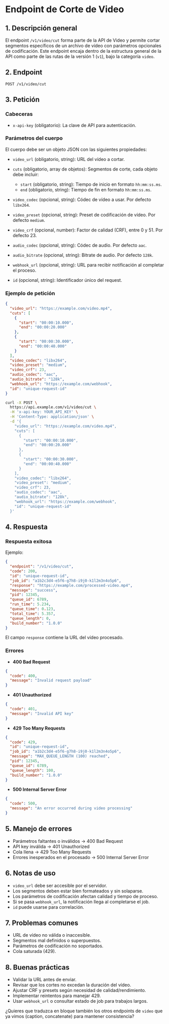 # Endpoint de Corte de Video

## 1. Descripción general

El endpoint `/v1/video/cut` forma parte de la API de Video y permite cortar segmentos específicos de un archivo de vídeo con parámetros opcionales de codificación. Este endpoint encaja dentro de la estructura general de la API como parte de las rutas de la versión 1 (`v1`), bajo la categoría `video`.

## 2. Endpoint

```
POST /v1/video/cut
```

## 3. Petición

### Cabeceras

* `x-api-key` (obligatorio): La clave de API para autenticación.

### Parámetros del cuerpo

El cuerpo debe ser un objeto JSON con las siguientes propiedades:

* `video_url` (obligatorio, string): URL del vídeo a cortar.
* `cuts` (obligatorio, array de objetos): Segmentos de corte, cada objeto debe incluir:

  * `start` (obligatorio, string): Tiempo de inicio en formato `hh:mm:ss.ms`.
  * `end` (obligatorio, string): Tiempo de fin en formato `hh:mm:ss.ms`.
* `video_codec` (opcional, string): Códec de vídeo a usar. Por defecto `libx264`.
* `video_preset` (opcional, string): Preset de codificación de vídeo. Por defecto `medium`.
* `video_crf` (opcional, number): Factor de calidad (CRF), entre 0 y 51. Por defecto 23.
* `audio_codec` (opcional, string): Códec de audio. Por defecto `aac`.
* `audio_bitrate` (opcional, string): Bitrate de audio. Por defecto `128k`.
* `webhook_url` (opcional, string): URL para recibir notificación al completar el proceso.
* `id` (opcional, string): Identificador único del request.

### Ejemplo de petición

```json
{
  "video_url": "https://example.com/video.mp4",
  "cuts": [
    {
      "start": "00:00:10.000",
      "end": "00:00:20.000"
    },
    {
      "start": "00:00:30.000",
      "end": "00:00:40.000"
    }
  ],
  "video_codec": "libx264",
  "video_preset": "medium",
  "video_crf": 23,
  "audio_codec": "aac",
  "audio_bitrate": "128k",
  "webhook_url": "https://example.com/webhook",
  "id": "unique-request-id"
}
```

```bash
curl -X POST \
  https://api.example.com/v1/video/cut \
  -H 'x-api-key: YOUR_API_KEY' \
  -H 'Content-Type: application/json' \
  -d '{
    "video_url": "https://example.com/video.mp4",
    "cuts": [
      {
        "start": "00:00:10.000",
        "end": "00:00:20.000"
      },
      {
        "start": "00:00:30.000",
        "end": "00:00:40.000"
      }
    ],
    "video_codec": "libx264",
    "video_preset": "medium",
    "video_crf": 23,
    "audio_codec": "aac",
    "audio_bitrate": "128k",
    "webhook_url": "https://example.com/webhook",
    "id": "unique-request-id"
  }'
```

## 4. Respuesta

### Respuesta exitosa

Ejemplo:

```json
{
  "endpoint": "/v1/video/cut",
  "code": 200,
  "id": "unique-request-id",
  "job_id": "a1b2c3d4-e5f6-g7h8-i9j0-k1l2m3n4o5p6",
  "response": "https://example.com/processed-video.mp4",
  "message": "success",
  "pid": 12345,
  "queue_id": 6789,
  "run_time": 5.234,
  "queue_time": 0.123,
  "total_time": 5.357,
  "queue_length": 0,
  "build_number": "1.0.0"
}
```

El campo `response` contiene la URL del vídeo procesado.

### Errores

* **400 Bad Request**

```json
{
  "code": 400,
  "message": "Invalid request payload"
}
```

* **401 Unauthorized**

```json
{
  "code": 401,
  "message": "Invalid API key"
}
```

* **429 Too Many Requests**

```json
{
  "code": 429,
  "id": "unique-request-id",
  "job_id": "a1b2c3d4-e5f6-g7h8-i9j0-k1l2m3n4o5p6",
  "message": "MAX_QUEUE_LENGTH (100) reached",
  "pid": 12345,
  "queue_id": 6789,
  "queue_length": 100,
  "build_number": "1.0.0"
}
```

* **500 Internal Server Error**

```json
{
  "code": 500,
  "message": "An error occurred during video processing"
}
```

## 5. Manejo de errores

* Parámetros faltantes o inválidos → 400 Bad Request
* API key inválida → 401 Unauthorized
* Cola llena → 429 Too Many Requests
* Errores inesperados en el procesado → 500 Internal Server Error

## 6. Notas de uso

* `video_url` debe ser accesible por el servidor.
* Los segmentos deben estar bien formateados y sin solaparse.
* Los parámetros de codificación afectan calidad y tiempo de proceso.
* Si se pasa `webhook_url`, la notificación llega al completarse el job.
* `id` puede usarse para correlación.

## 7. Problemas comunes

* URL de vídeo no válida o inaccesible.
* Segmentos mal definidos o superpuestos.
* Parámetros de codificación no soportados.
* Cola saturada (429).

## 8. Buenas prácticas

* Validar la URL antes de enviar.
* Revisar que los cortes no excedan la duración del vídeo.
* Ajustar CRF y presets según necesidad de calidad/rendimiento.
* Implementar reintentos para manejar 429.
* Usar `webhook_url` o consultar estado de job para trabajos largos.

¿Quieres que traduzca en bloque también los otros endpoints de `video` que ya vimos (caption, concatenate) para mantener consistencia?